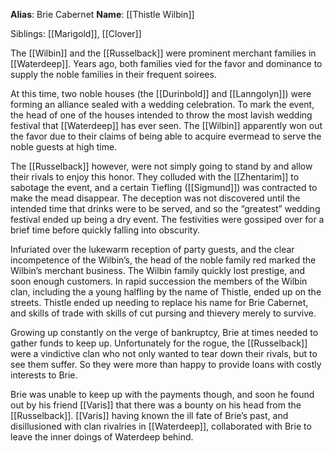 **Alias**: Brie Cabernet 
**Name**: [[Thistle Wilbin]] 

Siblings: [[Marigold]], [[Clover]]

The [[Wilbin]] and the [[Russelback]] were prominent merchant families in [[Waterdeep]]. Years ago, both families vied for the favor and dominance to supply the noble families in their frequent soirees. 

At this time, two noble houses (the [[Durinbold]] and [[Lanngolyn]]) were forming an alliance sealed with a wedding celebration. To mark the event, the head of one of the houses intended to throw the most lavish wedding festival that [[Waterdeep]] has ever seen. The [[Wilbin]] apparently won out the favor due to their claims of being able to acquire evermead to serve the noble guests at high time.

The [[Russelback]] however, were not simply going to stand by and allow their rivals to enjoy this honor. They colluded with the [[Zhentarim]] to sabotage the event, and a certain Tiefling ([[Sigmund]]) was contracted to make the mead disappear. The deception was not discovered until the intended time that drinks were to be served, and so the “greatest” wedding festival ended up being a dry event. The festivities were gossiped over for a brief time before quickly falling into obscurity. 

Infuriated over the lukewarm reception of party guests, and the clear incompetence of the Wilbin’s, the head of the noble family red marked the Wilbin’s merchant business. The Wilbin family quickly lost prestige, and soon enough customers. In rapid succession the members of the Wilbin clan, including the a young halfling by the name of Thistle, ended up on the streets. Thistle ended up needing to replace his name for Brie Cabernet, and skills of trade with skills of cut pursing and thievery merely to survive. 

Growing up constantly on the verge of bankruptcy, Brie at times needed to gather funds to keep up. Unfortunately for the rogue, the [[Russelback]] were a vindictive clan who not only wanted to tear down their rivals, but to see them suffer. So they were more than happy to provide loans with costly interests to Brie.

Brie was unable to keep up with the payments though, and soon he found out by his friend [[Varis]] that there was a bounty on his head from the [[Russelback]]. [[Varis]] having known the ill fate of Brie’s past, and disillusioned with clan rivalries in [[Waterdeep]], collaborated with Brie to leave the inner doings of Waterdeep behind.